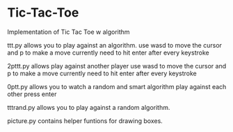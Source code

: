# Tic-Tac-Toe
Implementation of Tic Tac Toe w algorithm

ttt.py allows you to play against an algorithm. use wasd to move the cursor and p to make a move currently need to hit enter after every keystroke

2pttt.py allows play against another player use wasd to move the cursor and p to make a move currently need to hit enter after every keystroke

0ptt.py allows you to watch a random and smart algorithm play against each other press enter

tttrand.py allows you to play against a random algorithm. 

picture.py contains helper funtions for drawing boxes. 
